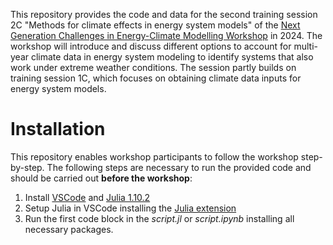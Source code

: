 This repository provides the code and data for the second training session 2C "Methods for climate effects in energy system models" of the [Next Generation Challenges in Energy-Climate Modelling Workshop](https://research.reading.ac.uk/met-energy/next-generation-challenges-workshop/next-generation-energy-climate-modelling-2024/) in 2024. The workshop will introduce and discuss different options to account for multi-year climate data in energy system modeling to identify systems that also work under extreme weather conditions. The session partly builds on training session 1C, which focuses on obtaining climate data inputs for energy system models.

# Installation #

This repository enables workshop participants to follow the workshop step-by-step. The following steps are necessary to run the provided code and should be carried out **before the workshop**:
1. Install [VSCode](https://code.visualstudio.com/) and [Julia 1.10.2](https://julialang.org/downloads/oldreleases/)
2. Setup Julia in VSCode installing the [Julia extension](https://code.visualstudio.com/docs/languages/julia)
3. Run the first code block in the *script.jl* or *script.ipynb* installing all necessary packages.